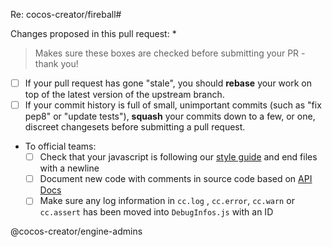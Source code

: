 Re: cocos-creator/fireball#

Changes proposed in this pull request:
 * 

> Makes sure these boxes are checked before submitting your PR - thank you!
>
- [ ] If your pull request has gone "stale", you should **rebase** your work on top of the latest version of the upstream branch.
- [ ] If your commit history is full of small, unimportant commits (such as "fix pep8" or "update tests"), **squash** your commits down to a few, or one, discreet changesets before submitting a pull request.
- To official teams:
  - [ ] Check that your javascript is following our [style guide](https://github.com/cocos-creator/fireball/blob/dev/.github/CONTRIBUTING.md) and end files with a newline
  - [ ] Document new code with comments in source code based on [API Docs](https://github.com/cocos-creator/fireball#api-docs)
  - [ ] Make sure any log information in `cc.log` , `cc.error`, `cc.warn` or `cc.assert` has been moved into `DebugInfos.js` with an ID

@cocos-creator/engine-admins
